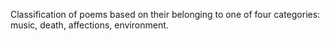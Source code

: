 Classification of poems based on their belonging to one of four categories: music, death, affections, environment.
